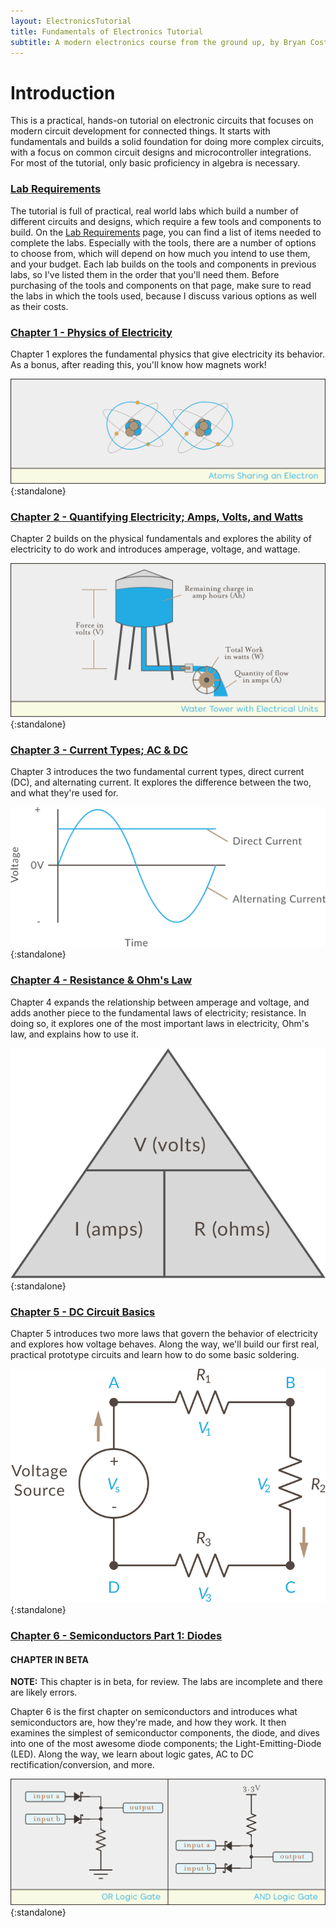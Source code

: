 ```yaml
---
layout: ElectronicsTutorial
title: Fundamentals of Electronics Tutorial
subtitle: A modern electronics course from the ground up, by Bryan Costanich.
---
```


# Introduction

This is a practical, hands-on tutorial on electronic circuits that focuses on modern circuit development for connected things. It starts with fundamentals and builds a solid foundation for doing more complex circuits, with a focus on common circuit designs and microcontroller integrations. For most of the tutorial, only basic proficiency in algebra is necessary.

### [Lab Requirements](Prologue/Requirements)

The tutorial is full of practical, real world labs which build a number of different circuits and designs, which require a few tools and components to build. On the [Lab Requirements](Prologue/Requirements) page, you can find a list of items needed to complete the labs. Especially with the tools, there are a number of options to choose from, which will depend on how much you intend to use them, and your budget. Each lab builds on the tools and components in previous labs, so I've listed them in the order that you'll need them. Before purchasing of the tools and components on that page, make sure to read the labs in which the tools used, because I discuss various options as well as their costs.

### [Chapter 1 - Physics of Electricity](Part1/Atoms)

Chapter 1 explores the fundamental physics that give electricity its behavior. As a bonus, after reading this, you'll know how magnets work!

![](Part1/Support_Files/Atoms_Sharing_an_Electron.svg){:standalone}

### [Chapter 2 - Quantifying Electricity; Amps, Volts, and Watts](Part2/Amount_and_Force)

Chapter 2 builds on the physical fundamentals and explores the ability of electricity to do work and introduces amperage, voltage, and wattage.

![](Part2/Support_Files/Water_Tower_w_Units.svg){:standalone}

### [Chapter 3 - Current Types; AC & DC](Part3/Current_Types)

Chapter 3 introduces the two fundamental current types, direct current (DC), and alternating current. It explores the difference between the two, and what they're used for.

![](Part3/AC_DC.svg){:standalone}


### [Chapter 4 - Resistance & Ohm's Law](Part4/Resistance)

Chapter 4 expands the relationship between amperage and voltage, and adds another piece to the fundamental laws of electricity; resistance. In doing so, it explores one of the most important laws in electricity, Ohm's law, and explains how to use it.

![](Part4/Ohms_Law_Pyramid.svg){:standalone}

### [Chapter 5 - DC Circuit Basics](Part5/DC_Circuits)

Chapter 5 introduces two more laws that govern the behavior of electricity and explores how voltage behaves. Along the way, we'll build our first real, practical prototype circuits and learn how to do some basic soldering.

![](Part5/Kirchhoffs_Voltage_Law/Kirchhoffs_Voltage_Law.svg){:standalone}

### [Chapter 6 - Semiconductors Part 1: Diodes](Part6/Semiconductors)

#### CHAPTER IN BETA

**NOTE:** This chapter is in beta, for review. The labs are incomplete and there are likely errors.

Chapter 6 is the first chapter on semiconductors and introduces what semiconductors are, how they're made, and how they work. It then examines the simplest of semiconductor components, the diode, and dives into one of the most awesome diode components; the Light-Emitting-Diode (LED). Along the way, we learn about logic gates, AC to DC rectification/conversion, and more.

![](Part6/Support_Files/Logical_AND_OR_Gates.svg){:standalone}